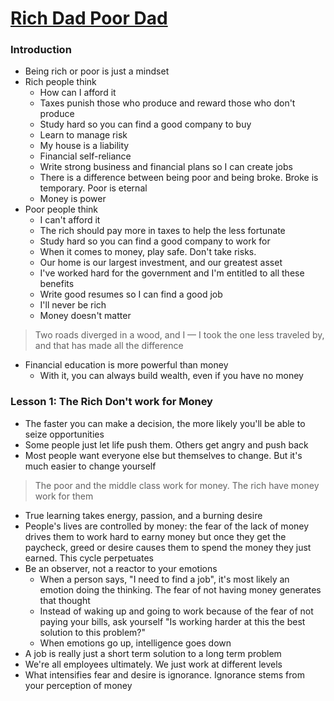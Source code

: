 # [Rich Dad Poor Dad](https://www.amazon.com/Rich-Dad-Poor-Teach-Middle/dp/1612680194/ref=sxts_sxwds-bia?keywords=rich+dad+poor+dad&pd_rd_i=1612680194&pd_rd_r=5c7b71a2-5f87-47d4-8b26-8791927f3f99&pd_rd_w=1j6Nj&pd_rd_wg=OvJNo&pf_rd_p=1cb3f32a-ccfd-479b-8a13-b22f56c942c6&pf_rd_r=1WFCF50Y6BBXS9K6F56H&psc=1&qid=1573607507)

### Introduction

- Being rich or poor is just a mindset
- Rich people think
    - How can I afford it
    - Taxes punish those who produce and reward those who don't produce
    - Study hard so you can find a good company to buy
    - Learn to manage risk
    - My house is a liability
    - Financial self-reliance
    - Write strong business and financial plans so I can create jobs
    - There is a difference between being poor and being broke. Broke is temporary. Poor is eternal
    - Money is power
- Poor people think
    - I can't afford it
    - The rich should pay more in taxes to help the less fortunate
    - Study hard so you can find a good company to work for
    - When it comes to money, play safe. Don't take risks.
    - Our home is our largest investment, and our greatest asset
    - I've worked hard for the government and I'm entitled to all these benefits
    - Write good resumes so I can find a good job
    - I'll never be rich
    - Money doesn't matter

> Two roads diverged in a wood, and I — I took the one less traveled by, and that has made all the difference

- Financial education is more powerful than money
    - With it, you can always build wealth, even if you have no money

### Lesson 1: The Rich Don't work for Money

- The faster you can make a decision, the more likely you'll be able to seize opportunities
- Some people just let life push them. Others get angry and push back
- Most people want everyone else but themselves to change. But it's much easier to change yourself

> The poor and the middle class work for money. The rich have money work for them

- True learning takes energy, passion, and a burning desire
- People's lives are controlled by money: the fear of the lack of money drives them to work hard to earny money but once they get the paycheck, greed or desire causes them to spend the money they just earned. This cycle perpetuates
- Be an observer, not a reactor to your emotions
    - When a person says, "I need to find a job", it's most likely an emotion doing the thinking. The fear of not having money generates that thought
    - Instead of waking up and going to work because of the fear of not paying your bills, ask yourself "Is working harder at this the best solution to this problem?"
    - When emotions go up, intelligence goes down
- A job is really just a short term solution to a long term problem
- We're all employees ultimately. We just work at different levels
- What intensifies fear and desire is ignorance. Ignorance stems from your perception of money
